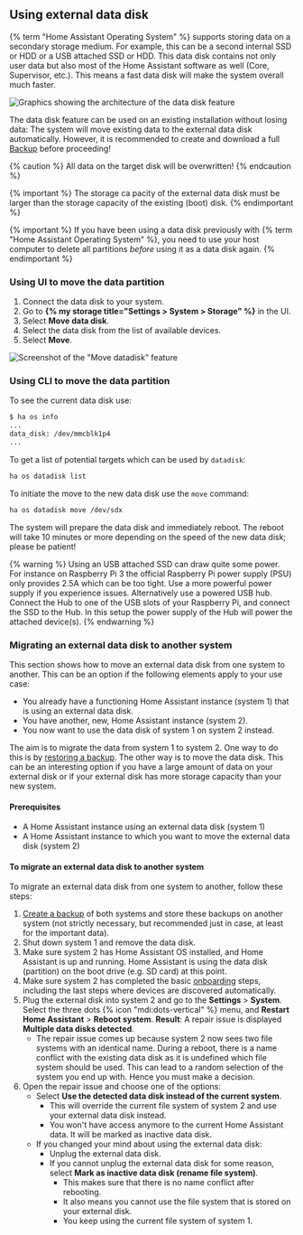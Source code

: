 ## Using external data disk

{% term "Home Assistant Operating System" %} supports storing data on a secondary storage medium. For example, this can be a second internal SSD or HDD or a USB attached SSD or HDD. This data disk contains not only user data but also most of the Home Assistant software as well (Core, Supervisor, etc.). This means a fast data disk will make the system overall much faster.

![Graphics showing the architecture of the data disk feature](/images/haos/usb-data-disk.png)

The data disk feature can be used on an existing installation without losing data: The system will move existing data to the external data disk automatically. However, it is recommended to create and download a full <a href="#backups">Backup</a> before proceeding!

{% caution %}
All data on the target disk will be overwritten!
{% endcaution %}

{% important %}
The storage ca  pacity of the external data disk must be larger than the storage capacity of the existing (boot) disk.
{% endimportant %}

{% important %}
If you have been using a data disk previously with {% term "Home Assistant Operating System" %}, you need to use your host computer to delete all partitions *before* using it as a data disk again.
{% endimportant %}

### Using UI to move the data partition

1. Connect the data disk to your system.
2. Go to **{% my storage title="Settings > System > Storage" %}** in the UI.
3. Select **Move data disk**.
4. Select the data disk from the list of available devices.
5. Select **Move**.

![Screenshot of the "Move datadisk" feature](/images/screenshots/move-datadisk.png)

### Using CLI to move the data partition

To see the current data disk use:

```sh
$ ha os info
...
data_disk: /dev/mmcblk1p4
...
```

To get a list of potential targets which can be used by `datadisk`:

```sh
ha os datadisk list
```

To initiate the move to the new data disk use the `move` command:

```sh
ha os datadisk move /dev/sdx
```

The system will prepare the data disk and immediately reboot. The reboot will take 10 minutes or more depending on the speed of the new data disk; please be patient!

{% warning %}
Using an USB attached SSD can draw quite some power. For instance on Raspberry Pi 3 the official Raspberry Pi power supply (PSU) only provides 2.5A which can be too tight. Use a more powerful power supply if you experience issues. Alternatively use a powered USB hub. Connect the Hub to one of the USB slots of your Raspberry Pi, and connect the SSD to the Hub. In this setup the power supply of the Hub will power the attached device(s).
{% endwarning %}

### Migrating an external data disk to another system

This section shows how to move an external data disk from one system to another.
This can be an option if the following elements apply to your use case:

- You already have a functioning Home Assistant instance (system 1) that is using an external data disk.
- You have another, new, Home Assistant instance (system 2).
- You now want to use the data disk of system 1 on system 2 instead.

The aim is to migrate the data from system 1 to system 2. One way to do this is by [restoring a backup](/common-tasks/os/#restoring-a-backup). The other way is to move the data disk. This can be an interesting option if you have a large amount of data on your external disk or if your external disk has more storage capacity than your new system.

#### Prerequisites

- A Home Assistant instance using an external data disk (system 1)
- A Home Assistant instance to which you want to move the external data disk (system 2)

#### To migrate an external data disk to another system

To migrate an external data disk from one system to another, follow these steps:

1. [Create a backup](/common-tasks/os/#backups) of both systems and store these backups on another system (not strictly necessary, but recommended just in case, at least for the important data).
2. Shut down system 1 and remove the data disk.
3. Make sure system 2 has Home Assistant OS installed, and Home Assistant is up and running. Home Assistant is using the data disk (partition) on the boot drive (e.g. SD card) at this point.
4. Make sure system 2 has completed the basic [onboarding](/getting-started/onboarding/) steps, including the last steps where devices are discovered automatically.
5. Plug the external disk into system 2 and go to the **Settings** > **System**. Select the three dots {% icon "mdi:dots-vertical" %} menu, and **Restart Home Assistant** > **Reboot system**.
   **Result**: A repair issue is displayed **Multiple data disks detected**.
   - The repair issue comes up because system 2 now sees two file systems with an identical name. During a reboot, there is a name conflict with the existing data disk as it is undefined which file system should be used. This can lead to a random selection of the system you end up with. Hence you must make a decision.
6. Open the repair issue and choose one of the options:
   - Select **Use the detected data disk instead of the current system**.
     - This will override the current file system of system 2 and use your external data disk instead.
     - You won't have access anymore to the current Home Assistant data. It will be marked as inactive data disk.
   - If you changed your mind about using the external data disk:
     - Unplug the external data disk.
     - If you cannot unplug the external data disk for some reason, select **Mark as inactive data disk (rename file system)**.
       - This makes sure that there is no name conflict after rebooting.
       - It also means you cannot use the file system that is stored on your external disk.
       - You keep using the current file system of system 1.
